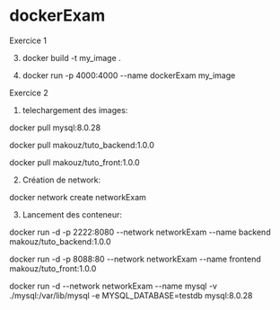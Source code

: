# dockerExam

Exercice 1

3.  docker build -t my_image .

4.  docker run -p 4000:4000 --name dockerExam my_image

Exercice 2

1. telechargement des images:

docker pull mysql:8.0.28

docker pull makouz/tuto_backend:1.0.0

docker pull makouz/tuto_front:1.0.0


2. Création de network:

docker network create networkExam

3. Lancement des conteneur:

docker run -d -p 2222:8080 --network networkExam --name backend makouz/tuto_backend:1.0.0

docker run -d -p 8088:80 --network networkExam --name frontend makouz/tuto_front:1.0.0

docker run -d  --network networkExam --name mysql -v ./mysql:/var/lib/mysql  -e MYSQL_DATABASE=testdb mysql:8.0.28

